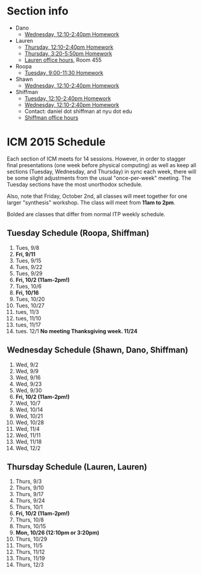 # Section info
* Dano
  - [Wednesday, 12:10-2:40pm Homework](https://github.com/ITPNYU/ICM-2015/wiki/Homework-Dano-Wednesday)
* Lauren
  * [Thursday, 12:10-2:40pm Homework](https://github.com/ITPNYU/ICM-2015/wiki/Homework-Lauren)  
  * [Thursday, 3:20-5:50pm Homework](https://github.com/ITPNYU/ICM-2015/wiki/Homework-Lauren)  
  * [Lauren office hours](https://itp.nyu.edu/inwiki/Signup/McCarthy), Room 455
* Roopa
  * [Tuesday, 9:00-11:30 Homework](https://github.com/ITPNYU/ICM-2015/wiki/Homework-Roopa-Tuesday)
* Shawn
  * [Wednesday, 12:10-2:40pm Homework](https://github.com/ITPNYU/ICM-2015/wiki/Homework-Shawn-Wednesday)
* Shiffman
  * [Tuesday, 12:10-2:40pm Homework](https://github.com/ITPNYU/ICM-2015/wiki/Homework-Shiffman-Tuesday)
  * [Wednesday, 12:10-2:40pm Homework](https://github.com/ITPNYU/ICM-2015/wiki/Homework-Shiffman-Wednesday)
  * Contact: daniel dot shiffman at nyu dot edu
  * [Shiffman office hours](https://itp.nyu.edu/inwiki/Signup/Shiffman)

# ICM 2015 Schedule

Each section of ICM meets for 14 sessions.  However, in order to stagger final presentations (one week before physical computing) as well as keep all sections (Tuesday, Wednesday, and Thursday) in sync each week, there will be some slight adjustments from the usual "once-per-week" meeting.  The Tuesday sections have the most unorthodox schedule.  

Also, note that Friday, October 2nd, all classes will meet together for one larger "synthesis" workshop.  The class will meet from **11am to 2pm**.

Bolded are classes that differ from normal ITP weekly schedule.

## Tuesday Schedule (Roopa, Shiffman)
1. Tues, 9/8
2. **Fri, 9/11**
3. Tues, 9/15
4. Tues, 9/22
5. Tues, 9/29
6. **Fri, 10/2 (11am-2pm!)**
7. Tues, 10/6
8. **Fri, 10/16**
9. Tues, 10/20
10. Tues, 10/27
11. tues, 11/3
12. tues, 11/10
13. tues, 11/17
14. tues. 12/1
**No meeting Thanksgiving week. 11/24**

## Wednesday Schedule (Shawn, Dano, Shiffman)
1. Wed, 9/2
2. Wed, 9/9
3. Wed, 9/16
4. Wed, 9/23
5. Wed, 9/30
6. **Fri, 10/2 (11am-2pm!)**
7. Wed, 10/7
8. Wed, 10/14
9. Wed, 10/21
10. Wed, 10/28
11. Wed, 11/4
12. Wed, 11/11
13. Wed, 11/18
14. Wed, 12/2

## Thursday Schedule (Lauren, Lauren)
1. Thurs, 9/3
2. Thurs, 9/10
3. Thurs, 9/17
4. Thurs, 9/24
5. Thurs, 10/1
6. **Fri, 10/2 (11am-2pm!)**
7. Thurs, 10/8
8. Thurs, 10/15
9. **Mon, 10/26 (12:10pm or 3:20pm)**
10. Thurs, 10/29
11. Thurs, 11/5
12. Thurs, 11/12
13. Thurs, 11/19
14. Thurs, 12/3
